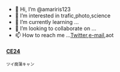 - 👋 Hi, I’m @amariris123
- 👀 I’m interested in trafic,photo,science
- 🌱 I’m currently learning ...
- 💞️ I’m looking to collaborate on ...
- 📫 How to reach me ...<a href="https://twitter.com/Tokyos_left_han">Twitter</a>,<a href="left.hand.of.tokyo@gmail.com;">e-mail</a>,aot

<!---
amariris123/amariris123 is a ✨ special ✨ repository because its `README.md` (this file) appears on your GitHub profile.
You can click the Preview link to take a look at your changes.
--->

<h4><a href="https://x.com/tc5826";>CE24</a></h4>
<p><span style="font-size: 8pt">ツイ廃蒲キャン</span></p>
